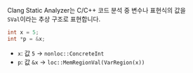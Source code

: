 
Clang Static Analyzer는 C/C++ 코드 분석 중 변수나 표현식의 값을  
`SVal`이라는 추상 구조로 표현합니다.

```cpp
int x = 5;
int *p = &x;
```

- `x`: 값 `5` → `nonloc::ConcreteInt`
- `p`: 값 `&x` → `loc::MemRegionVal(VarRegion(x))`
